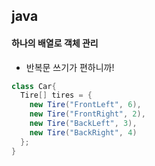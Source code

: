 ## java
#### 하나의 배열로 객체 관리
- 반복문 쓰기가 편하니까!
``` java
class Car{
  Tire[] tires = {
    new Tire("FrontLeft", 6),
    new Tire("FrontRight", 2),
    new Tire("BackLeft", 3),
    new Tire("BackRight", 4)
  };
}
```
